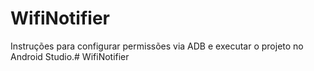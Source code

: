 # WifiNotifier

Instruções para configurar permissões via ADB e executar o projeto no Android Studio.#   W i f i N o t i f i e r  
 
